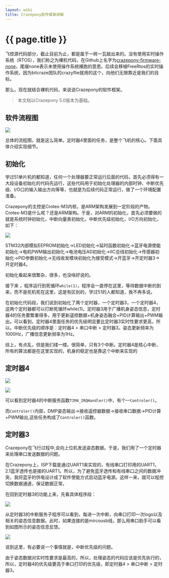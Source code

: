 ```yaml
---
layout: wiki
title: Crazepony软件框架讲解
---
```


# {{ page.title }}

飞控源代码部分，截止目前为止，都是属于一砖一瓦敲出来的。没有使用实时操作系统（RTOS），我们称之为裸机代码，在Github上名字为[crazepony-firmware-none](https://github.com/Crazepony/crazepony-firmware-none)，尾缀none表示未使用操作系统裸跑的意思。后续会移植FreeRtos的实时操作系统，因为bitcraze团队的crazyflie就用的这个，向他们无限靠近是我们的目标。

那么，现在就结合裸机代码，来说说Crazepony的软件框架。

> 本文档以Crazepony 5.0版本为基础。

## 软件流程图

![](/assets/img/software-1.png)

总体的流程图，就是这么简单。定时器4里面的任务，是整个飞机的核心。下面具体介绍实现细节。

## 初始化

学过51单片机的都知道，任何一个处理器要正常运行后面的代码，首先必须得有一大段设备初始化的代码先运行，这些代码用于初始化处理器的内部时钟、中断优先级、I/O口的输入输出方向等等，也就是为后续代码正常运行，做了一个环境配置准备。

Crazepony的主控是Crotex-M3内核，是ARM架构发展到一定阶段的产物。Crotex-M3是什么呢？还是ARM架构。于是，对ARM的初始化，首先必须要做的就是系统时钟初始化，中断向量表初始化，中断优先级初始化，I/O方向初始化，如下：

![](/assets/img/software-2.png)

STM32内部模拟EEPROM初始化->LED初始化->延时函数初始化->蓝牙电源使能初始化->电机PWM输出初始化->电池电压AD初始化->IIC总线初始化->传感器初始化->PID参数初始化->无线收发模块初始化为接受模式->开蓝牙->开定时器3->开定时器4。

初始化看起来很繁杂，很多，也没啥好说的。

接下来 ，程序运行到死循环`while(1)`，程序会一直停在这里，等待数据中断的到来，而不是死机死在这里，这是有区别的，学过51的人都知道，我不再多说。

在初始化代码段，我们说到初始化了两个定时器，一个定时器3，一个定时器4，这两个定时器都可以打断死循环while(1)。定时器3用于广播机身姿态信息，定时器4的任务要繁重得多，用于更新遥控数据+机身姿态融合+PID计算输出+PWM输出。可以看到，定时器4里面任务的优先级明显要比定时器3实时性要求更高，所以。中断优先级的顺序是：定时器4 > 串口中断 > 定时器3。姿态更新频率为1000Hz，广播信息更新频率为1Hz。

综上，有点乱，但是我们缕一缕。很简单，只有3个中断。定时器4是核心中断，所有的算法都是在这里实现的，机身的稳定也是靠这个中断来实现的

## 定时器4

![](/assets/img/software-3.png)

![](/assets/img/software-4.png)

可以看到定时器4的中断服务函数`TIM4_IRQHandler()`中，有个一`Controler()`。

而`Controler()`内部，DMP姿态输出->接收遥控器数据->接收串口数据->PID计算+PWM输出,这些任务构成了`Controler()`函数。

## 定时器3
Crazepony在飞行过程中,会向上位机发送姿态数据。于是，我们用了一个定时器来处理串口发送数据的问题。

在Crazepony上，ISP下载是通过UART1来实现的，有线串口打印用的UART1，2.1蓝牙透传也是接的UART1。所以，为了避免蓝牙透传和有线串口之间的数据冲突，我将蓝牙的供电设计成了软件使能方式启动蓝牙电源。这样一来，就可以程控切换数据通道，保证数据正常。

在回到定时器3的功能上来，先看具体程序段：

![](/assets/img/software-5.png)

从定时器3的中断服务子程序可以看到，每进一次中断，向串口打印一次logo以及相关的姿态信息数据。此时，如果连接的是mircousb线，那么用串口助手可以看到如图所示的姿态信息反馈。


![](/assets/img/software-6.png)

说到这里，有必要说一个事情就是，中断优先级的问题。

由于姿态数据对实时性要求是最高的，所以，处理姿态的代码应该是优先执行的，所以，定时器4的优先级要高于串口打印的优先级，即定时器4 > 串口中断 > 定时器3。
